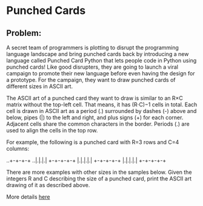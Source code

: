 # Punched Cards 

## Problem:
A secret team of programmers is plotting to disrupt the programming language landscape and bring punched cards back by introducing a new language called Punched Card Python that lets people code in Python using punched cards! Like good disrupters, they are going to launch a viral campaign to promote their new language before even having the design for a prototype. For the campaign, they want to draw punched cards of different sizes in ASCII art.

The ASCII art of a punched card they want to draw is similar to an R×C
matrix without the top-left cell. That means, it has (R⋅C)−1
cells in total. Each cell is drawn in ASCII art as a period (.) surrounded by dashes (-) above and below, pipes (|) to the left and right, and plus signs (+) for each corner. Adjacent cells share the common characters in the border. Periods (.) are used to align the cells in the top row.

For example, the following is a punched card with  R=3 rows and C=4
columns:

..+-+-+-+
..|.|.|.|
+-+-+-+-+
|.|.|.|.|
+-+-+-+-+
|.|.|.|.|
+-+-+-+-+

There are more examples with other sizes in the samples below. Given the integers R and C describing the size of a punched card, print the ASCII art drawing of it as described above.

More details [here](https://codingcompetitions.withgoogle.com/codejam/round/0000000000876ff1/0000000000a4621b)